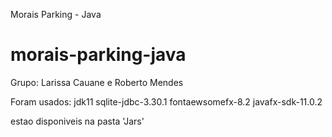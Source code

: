 Morais Parking - Java

# morais-parking-java

Grupo: Larissa Cauane e Roberto Mendes

Foram usados:
jdk11
sqlite-jdbc-3.30.1
fontaewsomefx-8.2
javafx-sdk-11.0.2

estao disponiveis na pasta 'Jars'
